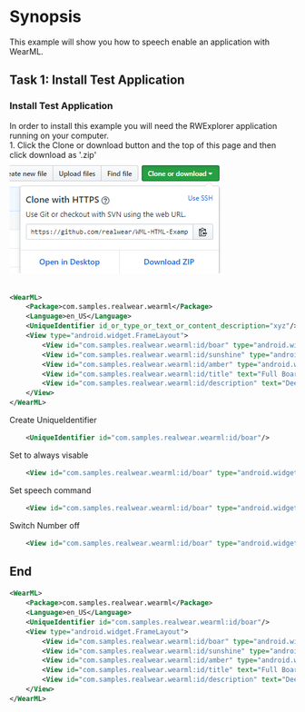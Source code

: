 # Synopsis
This example will show you how to speech enable an application with WearML. 

## Task 1: Install Test Application
### Install Test Application
In order to install this example you will need the RWExplorer application running on your computer. 
   <br>      1. Click the Clone or download button and the top of this page and then click download as '.zip'
        ![alt text](/images/download.PNG)

```xml

<WearML>
    <Package>com.samples.realwear.wearml</Package>
    <Language>en_US</Language>
    <UniqueIdentifier id_or_type_or_text_or_content_description="xyz"/>
    <View type="android.widget.FrameLayout">
        <View id="com.samples.realwear.wearml:id/boar" type="android.widget.ImageButton"/>
        <View id="com.samples.realwear.wearml:id/sunshine" type="android.widget.ImageButton"/>
        <View id="com.samples.realwear.wearml:id/amber" type="android.widget.ImageButton"/>
        <View id="com.samples.realwear.wearml:id/title" text="Full Boar Scotch Ale" type="android.widget.TextView"/>
        <View id="com.samples.realwear.wearml:id/description" text="Deeply malted and caramel apparent with overtones of chocolate and a mild, smoky flavor. A complex beer that is light on the palette and easy drinking." type="android.widget.TextView"/>
    </View>
</WearML>

```

Create UniqueIdentifier

```xml
    <UniqueIdentifier id="com.samples.realwear.wearml:id/boar"/>
```

Set to always visable
```xml
    <View id="com.samples.realwear.wearml:id/boar" type="android.widget.ImageButton" overlay_persists="yes"/>
```

Set speech command 
```xml
    <View id="com.samples.realwear.wearml:id/boar" type="android.widget.ImageButton" overlay_persists="yes" speech_command="Select Boar" overlay_show_text="yes"/>
```

Switch Number off
```xml
    <View id="com.samples.realwear.wearml:id/boar" type="android.widget.ImageButton" overlay_persists="yes" speech_command="Select Boar" overlay_show_text="yes" overlay_show_number="no"/>
```

## End 
```xml
<WearML>
    <Package>com.samples.realwear.wearml</Package>
    <Language>en_US</Language>
    <UniqueIdentifier id="com.samples.realwear.wearml:id/boar"/>
    <View type="android.widget.FrameLayout">
        <View id="com.samples.realwear.wearml:id/boar" type="android.widget.ImageButton" overlay_persists="yes" speech_command="Select Boar" overlay_show_text="yes" overlay_show_number="no"/>        
        <View id="com.samples.realwear.wearml:id/sunshine" type="android.widget.ImageButton" overlay_persists="yes" speech_command="Select Sunshine" overlay_show_text="yes" overlay_show_number="no"/>
        <View id="com.samples.realwear.wearml:id/amber" type="android.widget.ImageButton" overlay_persists="yes" speech_command="Select Amber" overlay_show_text="yes" overlay_show_number="no"/>
        <View id="com.samples.realwear.wearml:id/title" text="Full Boar Scotch Ale" type="android.widget.TextView"/>
        <View id="com.samples.realwear.wearml:id/description" text="Deeply malted and caramel apparent with overtones of chocolate and a mild, smoky flavor. A complex beer that is light on the palette and easy drinking." type="android.widget.TextView"/>
    </View>
</WearML>
```


